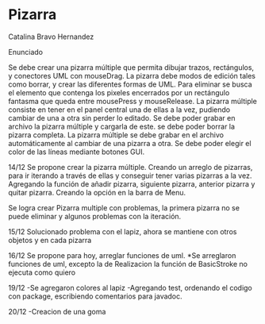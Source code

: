 # Pizarra

Catalina Bravo Hernandez

Enunciado

Se debe crear una pizarra múltiple que permita dibujar trazos, rectángulos, y conectores UML con mouseDrag. La pizarra debe modos de edición tales como borrar, y crear las diferentes formas de UML. Para eliminar se busca el elemento que contenga los pixeles encerrados por un rectángulo fantasma que queda entre mousePress y mouseRelease. La pizarra múltiple consiste en tener en el panel central una de ellas a la vez, pudiendo cambiar de una a otra sin perder lo editado. Se debe poder grabar en archivo la pizarra múltiple y cargarla de este. se debe poder borrar la pizarra completa. La pizarra múltiple se debe grabar en el archivo automáticamente al cambiar de una pizarra a otra. Se debe poder elegir el color de las líneas mediante botones GUI.

14/12
Se propone crear la pizarra múltiple.
Creando un arreglo de pizarras, para ir iterando a través de ellas y conseguir tener varias pizarras a la vez.
Agregando la función de añadir pizarra, siguiente pizarra, anterior pizarra y quitar pizarra.
Creando la opción en la barra de Menu.

Se logra crear Pizarra multiple con problemas, la primera pizarra no se puede eliminar y algunos problemas con la iteración.


15/12
Solucionado problema con el lapiz, ahora se mantiene con otros objetos y en cada pizarra

16/12
Se propone para hoy, arreglar funciones de uml.
*Se arreglaron funciones de uml, excepto la de Realizacion la función de BasicStroke no ejecuta como quiero

19/12
-Se agregaron colores al lapiz
-Agregando test, ordenando el codigo con package, escribiendo comentarios para javadoc.

20/12
-Creacion de una goma
